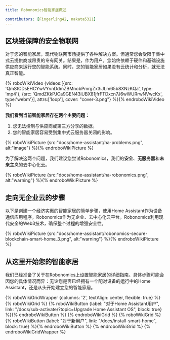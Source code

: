 ```yaml
---
title: Robonomics智能家居概述

contributors: [Fingerling42, nakata5321]
---
```


## 区块链保障的安全物联网

对于您的智能家居，现代物联网市场提供了各种解决方案。但通常您会受限于集中式云提供商或昂贵的专有网关。结果是，作为用户，您始终依赖于硬件和基础设施供应商来运行您的智能系统。同时，您的智能家居如果没有云统计和分析，就无法真正智能。

{% roboWikiVideo {videos:[{src: 'QmStCDsEHCYwVYvnDdmZBMnobPmrgZx3iJLm65b8XNzKQa', type: 'mp4'}, {src: 'QmdZKkPJCa9GEN43iUBX81jfrFTDxcn7J6wWURrwNVwcKx', type:'webm'}], attrs:['loop'], cover: "cover-3.png"} %}{% endroboWikiVideo %}

**我们看到当前智能家居存在两个主要问题：**

1. 您无法控制与供应商或第三方分享的数据。
2. 您的智能家居容易受到集中式云服务器关闭的影响。

{% roboWikiPicture {src:"docs/home-assistant/ha-problems.png", alt:"image"} %}{% endroboWikiPicture %}

为了解决这两个问题，我们建议您尝试Robonomics，我们的**安全**、**无服务器**和**未来主义**的去中心化云。

{% roboWikiPicture {src:"docs/home-assistant/ha-robonomics.png", alt:"warning"} %}{% endroboWikiPicture %}

## 走向无企业云的步骤

以下是创建一个经济实惠的智能家居的简单步骤，使用Home Assistant作为设备通信应用程序，Robonomics作为无企业、去中心化云平台。Robonomics利用现代安全的Web3技术，确保整个过程的增强安全性。

{% roboWikiPicture {src:"docs/home-assistant/robonomics-secure-blockchain-smart-home_3.png", alt:"warning"} %}{% endroboWikiPicture %}

## 从这里开始您的智能家居

我们已经准备了关于在Robonomics上设置智能家居的详细指南。具体步骤可能会因您的具体情况而异：无论您是否已经拥有一个配对设备的运行中的Home Assistant，还是从头开始建立您的智能家居。

{% roboWikiGridWrapper {columns: '2', textAlign: center, flexible: true} %}
	{% roboWikiGrid %} 	{% roboWikiButton {label: "对于Home Assistant用户", link: "/docs/sub-activate/?topic=Upgrade Home Assistant OS", block: true} %}{% endroboWikiButton %} {% endroboWikiGrid %}
	{% roboWikiGrid %} 	{% roboWikiButton {label: "对于新用户", link: "/docs/install-smart-home", block: true} %}{% endroboWikiButton %} {% endroboWikiGrid %}
{% endroboWikiGridWrapper %}
